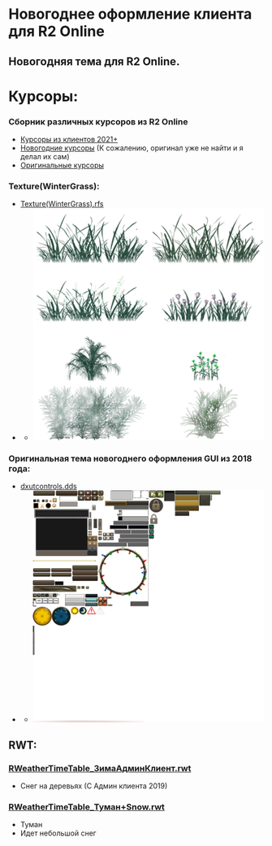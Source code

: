 # Новогоднее оформление клиента для R2 Online

## Новогодняя тема для R2 Online. 

# Курсоры:
### Сборник различных курсоров из R2 Online
- [Курсоры из клиентов 2021+]()
- [Новогодние курсоры]() (К сожалению, оригинал уже не найти и я делал их сам)
- [Оригинальные курсоры]()

### Texture(WinterGrass):
- [Texture(WinterGrass).rfs](Texture(WinterGrass).rfs)
- - ![Grass.png](Grass.png)

### Оригинальная тема новогоднего оформления GUI из 2018 года:
- [dxutcontrols.dds](GUI/dxutcontrols.dds)
- - ![dxutcontrols.png](dxutcontrols.png)


## RWT:
### [RWeatherTimeTable_ЗимаАдминКлиент.rwt](RWT/RWeatherTimeTable_ЗимаАдминКлиент.rwt)
- Снег на деревьях (С Админ клиента 2019)

### [RWeatherTimeTable_Туман+Snow.rwt](RWT/RWeatherTimeTable_Туман+Snow.rwt)
- Туман
- Идет небольшой снег